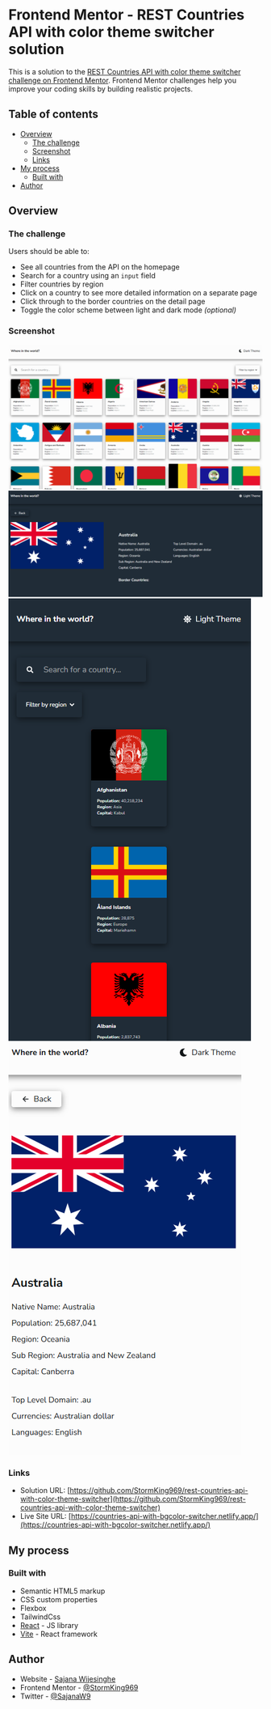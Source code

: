 # Frontend Mentor - REST Countries API with color theme switcher solution

This is a solution to the [REST Countries API with color theme switcher challenge on Frontend Mentor](https://www.frontendmentor.io/challenges/rest-countries-api-with-color-theme-switcher-5cacc469fec04111f7b848ca). Frontend Mentor challenges help you improve your coding skills by building realistic projects. 

## Table of contents

- [Overview](#overview)
  - [The challenge](#the-challenge)
  - [Screenshot](#screenshot)
  - [Links](#links)
- [My process](#my-process)
  - [Built with](#built-with)
- [Author](#author)

## Overview

### The challenge

Users should be able to:

- See all countries from the API on the homepage
- Search for a country using an `input` field
- Filter countries by region
- Click on a country to see more detailed information on a separate page
- Click through to the border countries on the detail page
- Toggle the color scheme between light and dark mode *(optional)*

### Screenshot

![desktop-01.png](public/desktop-01.png)
![desktop-02.png](public/desktop-02.png)
![mobile-01.png](public/mobile-01.png)
![mobile-02.png](public/mobile-02.png)

### Links

- Solution URL: [https://github.com/StormKing969/rest-countries-api-with-color-theme-switcher](https://github.com/StormKing969/rest-countries-api-with-color-theme-switcher)
- Live Site URL: [https://countries-api-with-bgcolor-switcher.netlify.app/](https://countries-api-with-bgcolor-switcher.netlify.app/)

## My process

### Built with

- Semantic HTML5 markup
- CSS custom properties
- Flexbox
- TailwindCss
- [React](https://reactjs.org/) - JS library
- [Vite](https://vite.dev/) - React framework


## Author

- Website - [Sajana Wijesinghe](https://sajana-wijesinghe-portfolio-v4.netlify.app/)
- Frontend Mentor - [@StormKing969](https://www.frontendmentor.io/profile/StormKing969)
- Twitter - [@SajanaW9](https://www.twitter.com/SajanaW9)